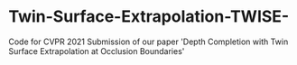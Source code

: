 # Twin-Surface-Extrapolation-TWISE-
Code for CVPR 2021 Submission of our paper 'Depth Completion with Twin Surface Extrapolation at Occlusion Boundaries'
